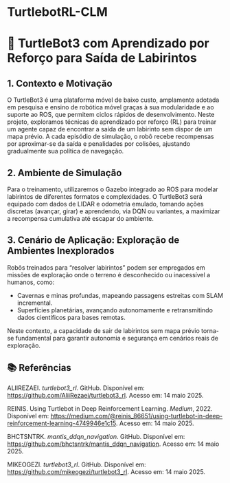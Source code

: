 # TurtlebotRL-CLM

# 🤖 TurtleBot3 com Aprendizado por Reforço para Saída de Labirintos

## 1. Contexto e Motivação

O TurtleBot3 é uma plataforma móvel de baixo custo, amplamente adotada em pesquisa e ensino de robótica móvel graças à sua modularidade e ao suporte ao ROS, que permitem ciclos rápidos de desenvolvimento. Neste projeto, exploramos técnicas de aprendizado por reforço (RL) para treinar um agente capaz de encontrar a saída de um labirinto sem dispor de um mapa prévio. A cada episódio de simulação, o robô recebe recompensas por aproximar-se da saída e penalidades por colisões, ajustando gradualmente sua política de navegação.

## 2. Ambiente de Simulação

Para o treinamento, utilizaremos o Gazebo integrado ao ROS para modelar labirintos de diferentes formatos e complexidades. O TurtleBot3 será equipado com dados de LIDAR e odometria emulado, tomando ações discretas (avançar, girar) e aprendendo, via DQN ou variantes, a maximizar a recompensa cumulativa até escapar do ambiente.

## 3. Cenário de Aplicação: Exploração de Ambientes Inexplorados

Robôs treinados para “resolver labirintos” podem ser empregados em missões de exploração onde o terreno é desconhecido ou inacessível a humanos, como:

- Cavernas e minas profundas, mapeando passagens estreitas com SLAM incremental.
- Superfícies planetárias, avançando autonomamente e retransmitindo dados científicos para bases remotas.

Neste contexto, a capacidade de sair de labirintos sem mapa prévio torna-se fundamental para garantir autonomia e segurança em cenários reais de exploração.


## 📚 Referências 
ALIIREZAEI. *turtlebot3_rl*. GitHub. Disponível em: https://github.com/AliiRezaei/turtlebot3_rl. Acesso em: 14 maio 2025.

REINIS. Using Turtlebot in Deep Reinforcement Learning. *Medium*, 2022. Disponível em: https://medium.com/@reinis_86651/using-turtlebot-in-deep-reinforcement-learning-4749946e1c15. Acesso em: 14 maio 2025.

BHCTSNTRK. *mantis_ddqn_navigation*. GitHub. Disponível em: https://github.com/bhctsntrk/mantis_ddqn_navigation. Acesso em: 14 maio 2025.

MIKEOGEZI. *turtlebot3_rl*. GitHub. Disponível em: https://github.com/mikeogezi/turtlebot3_rl. Acesso em: 14 maio 2025.
